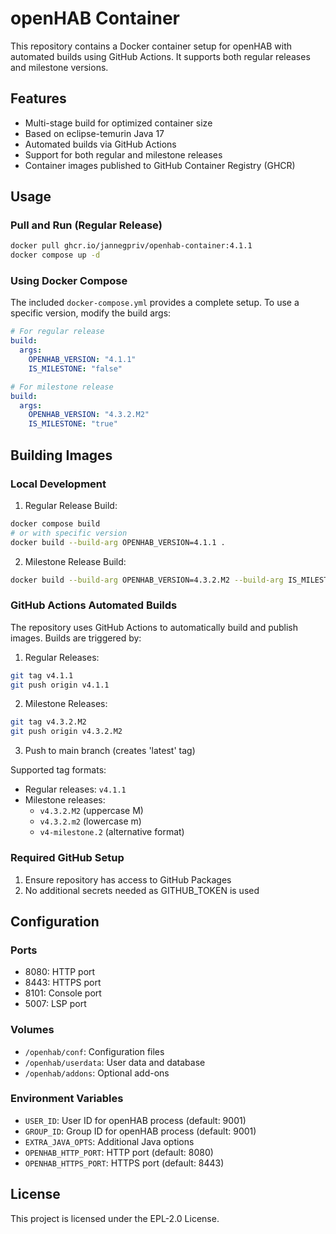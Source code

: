 # openHAB Container

This repository contains a Docker container setup for openHAB with automated builds using GitHub Actions. It supports both regular releases and milestone versions.

## Features

- Multi-stage build for optimized container size
- Based on eclipse-temurin Java 17
- Automated builds via GitHub Actions
- Support for both regular and milestone releases
- Container images published to GitHub Container Registry (GHCR)

## Usage

### Pull and Run (Regular Release)

```bash
docker pull ghcr.io/jannegpriv/openhab-container:4.1.1
docker compose up -d
```

### Using Docker Compose

The included `docker-compose.yml` provides a complete setup. To use a specific version, modify the build args:

```yaml
# For regular release
build:
  args:
    OPENHAB_VERSION: "4.1.1"
    IS_MILESTONE: "false"

# For milestone release
build:
  args:
    OPENHAB_VERSION: "4.3.2.M2"
    IS_MILESTONE: "true"
```

## Building Images

### Local Development

1. Regular Release Build:
```bash
docker compose build
# or with specific version
docker build --build-arg OPENHAB_VERSION=4.1.1 .
```

2. Milestone Release Build:
```bash
docker build --build-arg OPENHAB_VERSION=4.3.2.M2 --build-arg IS_MILESTONE=true .
```

### GitHub Actions Automated Builds

The repository uses GitHub Actions to automatically build and publish images. Builds are triggered by:

1. Regular Releases:
```bash
git tag v4.1.1
git push origin v4.1.1
```

2. Milestone Releases:
```bash
git tag v4.3.2.M2
git push origin v4.3.2.M2
```

3. Push to main branch (creates 'latest' tag)

Supported tag formats:
- Regular releases: `v4.1.1`
- Milestone releases: 
  - `v4.3.2.M2` (uppercase M)
  - `v4.3.2.m2` (lowercase m)
  - `v4-milestone.2` (alternative format)

### Required GitHub Setup

1. Ensure repository has access to GitHub Packages
2. No additional secrets needed as GITHUB_TOKEN is used

## Configuration

### Ports

- 8080: HTTP port
- 8443: HTTPS port
- 8101: Console port
- 5007: LSP port

### Volumes

- `/openhab/conf`: Configuration files
- `/openhab/userdata`: User data and database
- `/openhab/addons`: Optional add-ons

### Environment Variables

- `USER_ID`: User ID for openHAB process (default: 9001)
- `GROUP_ID`: Group ID for openHAB process (default: 9001)
- `EXTRA_JAVA_OPTS`: Additional Java options
- `OPENHAB_HTTP_PORT`: HTTP port (default: 8080)
- `OPENHAB_HTTPS_PORT`: HTTPS port (default: 8443)

## License

This project is licensed under the EPL-2.0 License.
